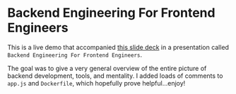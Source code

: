 # Backend Engineering For Frontend Engineers

This is a live demo that accompanied [this slide deck](https://www.canva.com/design/DAD5pVFil_A/sq7dH-8gDwDxqBkijymjqA/view)
in a presentation called `Backend Engineering For Frontend Engineers`.

The goal was to give a very general overview of the entire picture of backend development, tools, and mentality.
I added loads of comments to `app.js` and `Dockerfile`, which hopefully prove helpful...enjoy!

